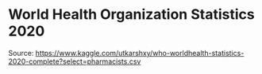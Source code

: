 # World Health Organization Statistics 2020

Source: https://www.kaggle.com/utkarshxy/who-worldhealth-statistics-2020-complete?select=pharmacists.csv
